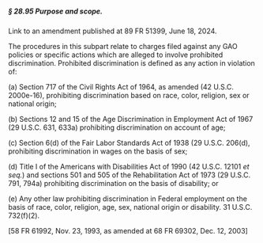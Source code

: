 ##### § 28.95 Purpose and scope. #####

Link to an amendment published at 89 FR 51399, June 18, 2024.

The procedures in this subpart relate to charges filed against any GAO policies or specific actions which are alleged to involve prohibited discrimination. Prohibited discrimination is defined as any action in violation of:

(a) Section 717 of the Civil Rights Act of 1964, as amended (42 U.S.C. 2000e-16), prohibiting discrimination based on race, color, religion, sex or national origin;

(b) Sections 12 and 15 of the Age Discrimination in Employment Act of 1967 (29 U.S.C. 631, 633a) prohibiting discrimination on account of age;

(c) Section 6(d) of the Fair Labor Standards Act of 1938 (29 U.S.C. 206(d), prohibiting discrimination in wages on the basis of sex;

(d) Title I of the Americans with Disabilities Act of 1990 (42 U.S.C. 12101 *et seq.*) and sections 501 and 505 of the Rehabilitation Act of 1973 (29 U.S.C. 791, 794a) prohibiting discrimination on the basis of disability; or

(e) Any other law prohibiting discrimination in Federal employment on the basis of race, color, religion, age, sex, national origin or disability. 31 U.S.C. 732(f)(2).

[58 FR 61992, Nov. 23, 1993, as amended at 68 FR 69302, Dec. 12, 2003]